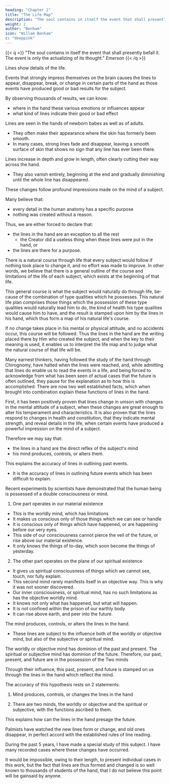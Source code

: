 ```yaml
---
heading: "Chapter 1"
title: "The Life Map"
description: "The soul contains in itself the event that shall presently befall it. The event is only the actualizing of its thought"
weight: 2
author: "Benham"
icon: "Willam Benham"
c: "deeppink"
---
```



{{< q >}}
"The soul contains in itself the event that shall presently befall it. The event is only the actualizing of its thought."
<cite>Emerson</cite>
{{< /q >}}


<!-- By continued study and observation of the lines in the hand, and by carefully tabulating the results of innumerable experiments with them, it has been shown that -->

<!-- Lines found in certain places always indicate the same thing. Certain formations of these lines invariably show the good, bad, or weak operation of the things they indicate. -->

Lines show details of the life. 

Events that strongly impress themselves on the brain causes the lines to appear, disappear, break, or change in certain parts of the hand as those events have produced good or bad results for the subject.

By observing thousands of results, we can know: 
- where in the hand these various emotions or influences appear
- what kind of lines indicate their good or bad effect

Lines are seen in the hands of newborn babes as well as of adults.

- They often make their appearance where the skin has formerly been smooth.
- In many cases, strong lines fade and disappear, leaving a smooth surface of skin that shows no sign that any line has ever been there.

Lines increase in depth and grow in length, often clearly cutting their way across the hand. 
- They also vanish entirely, beginning at the end and gradually diminishing until the whole line has disappeared.

These changes follow profound impressions made on the mind of a subject.

Many believe that:
- every detail in the human anatomy has a specific purpose
- nothing was created without a reason. 

Thus, we are either forced to declare that:
- the lines in the hand are an exception to all the rest
  - the Creator did a useless thing when these lines were put in the hand, or
- the lines are there for a purpose.

<!-- Not so very long ago, the medical profession knew comparatively little about the human organism.  -->

<!-- There are organs whose functions anatomists have not yet discovered, but these students of the human body do not, for this reason, claim that such organs have no usefulness. One by one the mysteries of our construction are being discovered, and it is the belief of progressive students that in time the function of every part will be revealed, and nothing found that is not necessary to the operation of the human machinery. 

As long as every physician undertook to master the entire range of medicine and to treat every form of disease, we had the general practitioner, who possessed only a general knowledge of anatomy, disease, and treatment. 


During this period the real information about the several parts of the body possessed by any one man was necessarily limited, the practice of medicine and surgery was crude, and the results obtained were comparatively unsatisfactory. But when one man began devoting his entire life to a study of the eye, another of the ear, another of the skin, and so on through every organ of the body, we had the evolution of the specialist, and at once great progress was made and wonderful results were achieved.  -->

<!-- The whole body was too complex and too big a subject for one man to master, but the specialist, by giving a life study to one organ, began to understand that organ thoroughly, and in each was found such an infinite number of details that it has taken more than a lifetime to accumulate the present stock of information about them all. 

Strange as it may seem, the hand has been neglected in this separating of specialties, and this, most important and wonderful part of the whole body, the organ which bears the stamp of the type to which each subject belongs, and which contains the map of his natural course through life, is only beginning to receive the attention it deserves. As palmists, we are specialists with the hand, and in reaching the point where we are to study the purpose for which lines are in the hand, we claim to have found and proved this purpose.  -->


There is a natural course through life that every subject would follow if nothing took place to change it, and no effort was made to improve. In other words, we believe that there is a general outline of the course and limitations of the life of each subject, which exists at the beginning of that life. 

This general course is what the subject would naturally do through life, be-cause of the combination of type qualities which he possesses. This natural life plan comprises those things which the possession of these type qualities would naturally lead him to do, the kind of health his type qualities would cause him to have, and the result is stamped upon him by the lines in his hand, which thus form a map of his natural life's course. 

If no change takes place in his mental or physical attitude, and no accidents occur, this course will be followed. Thus the lines in the hand are the writing placed there by Him who created the subject, and when the key to their meaning is used, it enables us to interpret the life map and to judge what the natural course of that life will be. 

Many earnest thinkers, having followed the study of the hand through Chirognomy, have halted when the lines were reached, and, while admitting that lines do enable us to read the events in a life, and being forced to acknowledge from what has been seen of actual cases that the future is often outlined, they pause for the explanation as to how this is accomplished. There are now two well established facts, which when brought into combination explain these functions of lines in the hand. 

First, it has been positively proven that lines change in unison with changes in the mental attitude of a subject, when these changes are great enough to alter his temperament and characteristics. It is also proven that the lines respond to changes in health and constitution, that they indicate mental strength, and reveal details in the life, when certain events have produced a powerful impression on the mind of a subject. 


Therefore we may say <!-- with positiveness --> that:
- the lines in a hand are the direct reflex of the subject's mind
- his mind produces, controls, or alters them. 

This explains the accuracy of lines in outlining past events. <!-- , for things which have impressed the brain are a part of the past, and it has proven a satisfactory explanation of this part of their usefulness. --> 
- It is the accuracy of lines in outlining future events which has been difficult to explain. 

Recent experiments by scientists have demonstrated that the human being is possessed of a double consciousness or mind. 

1. One part operates in our material existence
  - This is the worldly mind, which has limitations
  - It makes us conscious only of those things which we can see or handle
  - It is conscious only of things which have happened, or are happening before our very eyes. 
  - This side of our consciousness cannot pierce the veil of the future, or rise above our material existence.
  - It only knows the things of to-day, which soon become the things of yesterday. 

2. The other part operates on the plane of our spiritual existence
  - It gives us spiritual consciousness of things which we cannot see, touch, nor fully explain. 
  - This second mind rarely manifests itself in an objective way. This is why it was not sooner discovered. 
  - Our inner consciousness, or spiritual mind, has no such limitations as has the objective worldly mind. 
  - It knows not only what has happened, but what will happen.
  - It is not confined within the prison of our earthly body
  - It can rise above earth, and peer into the future. 


The mind produces, controls, or alters the lines in the hand. 
- These lines are subject to the influence both of the worldly or objective mind, but also of the subjective or spiritual mind. 

The worldly or objective mind has dominion of the past and present. The spiritual or subjective mind has dominion of the future. Therefore,  our past, present, and future are in the possession of the Two minds

Through their influence, this past, present, and future is stamped on us through the lines in the hand which reflect the mind. 

The accuracy of this hypothesis rests on 2 statements:

1. Mind produces, controls, or changes the lines in the hand

2. There are two minds, the worldly or objective and the spiritual or subjective, with the functions ascribed to them. 

<!-- If these two statements are true, the logic of our reasoning is unassailable, our hypothesis correct. This will answer=  " -->

This explains how can the lines in the hand presage the future.

<!-- In support of the first basis of our hypothesis, I offer my own experience and that of many students of the hand, who  -->

Palmists have watched the new lines form or change, and old ones disappear, in perfect accord with the established rules of line reading. <!-- This fact can be proven by anyone who will take the trouble to observe. --> 

During the past 5 years, I have made a special study of this subject. I have many recorded cases where these changes have occurred. 

It would be impossible, owing to their length, to present individual cases in this work, but the fact that lines are thus formed and changed is so well known to thousands of students of the hand, that I do not believe this point will be gainsaid by anyone. 

